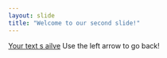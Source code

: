 ```yaml
---
layout: slide
title: "Welcome to our second slide!"
---
```

[Your text s ailve](https://s3.amazonaws.com/media-p.slid.es/uploads/359808/images/1627300/GithubNapoleonDynamite.jpg)
Use the left arrow to go back!
